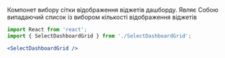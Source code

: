 Компонет вибору сітки відображення віджетів дашборду. Являє Собою випадаючий список із вибором кількості відображення віджетів

```jsx
import React from 'react';
import { SelectDashboardGrid } from './SelectDashboardGrid';

<SelectDashboardGrid />

```
